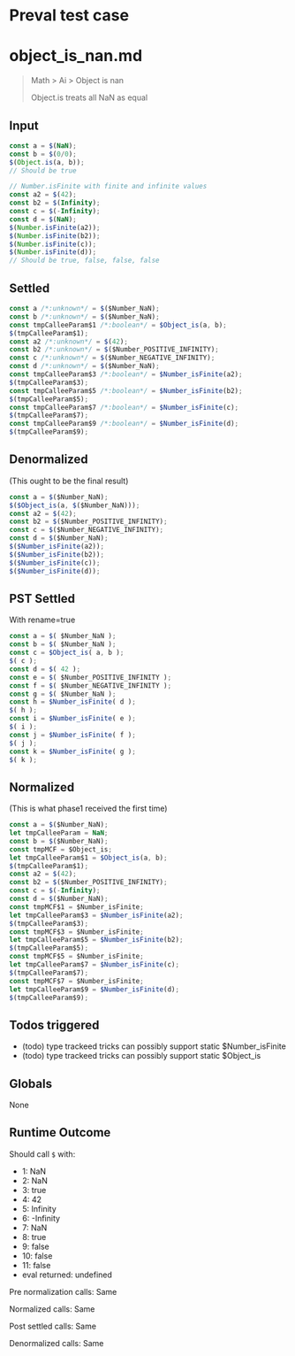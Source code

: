 # Preval test case

# object_is_nan.md

> Math > Ai > Object is nan
>
> Object.is treats all NaN as equal

## Input

`````js filename=intro
const a = $(NaN);
const b = $(0/0);
$(Object.is(a, b));
// Should be true

// Number.isFinite with finite and infinite values
const a2 = $(42);
const b2 = $(Infinity);
const c = $(-Infinity);
const d = $(NaN);
$(Number.isFinite(a2));
$(Number.isFinite(b2));
$(Number.isFinite(c));
$(Number.isFinite(d));
// Should be true, false, false, false
`````


## Settled


`````js filename=intro
const a /*:unknown*/ = $($Number_NaN);
const b /*:unknown*/ = $($Number_NaN);
const tmpCalleeParam$1 /*:boolean*/ = $Object_is(a, b);
$(tmpCalleeParam$1);
const a2 /*:unknown*/ = $(42);
const b2 /*:unknown*/ = $($Number_POSITIVE_INFINITY);
const c /*:unknown*/ = $($Number_NEGATIVE_INFINITY);
const d /*:unknown*/ = $($Number_NaN);
const tmpCalleeParam$3 /*:boolean*/ = $Number_isFinite(a2);
$(tmpCalleeParam$3);
const tmpCalleeParam$5 /*:boolean*/ = $Number_isFinite(b2);
$(tmpCalleeParam$5);
const tmpCalleeParam$7 /*:boolean*/ = $Number_isFinite(c);
$(tmpCalleeParam$7);
const tmpCalleeParam$9 /*:boolean*/ = $Number_isFinite(d);
$(tmpCalleeParam$9);
`````


## Denormalized
(This ought to be the final result)

`````js filename=intro
const a = $($Number_NaN);
$($Object_is(a, $($Number_NaN)));
const a2 = $(42);
const b2 = $($Number_POSITIVE_INFINITY);
const c = $($Number_NEGATIVE_INFINITY);
const d = $($Number_NaN);
$($Number_isFinite(a2));
$($Number_isFinite(b2));
$($Number_isFinite(c));
$($Number_isFinite(d));
`````


## PST Settled
With rename=true

`````js filename=intro
const a = $( $Number_NaN );
const b = $( $Number_NaN );
const c = $Object_is( a, b );
$( c );
const d = $( 42 );
const e = $( $Number_POSITIVE_INFINITY );
const f = $( $Number_NEGATIVE_INFINITY );
const g = $( $Number_NaN );
const h = $Number_isFinite( d );
$( h );
const i = $Number_isFinite( e );
$( i );
const j = $Number_isFinite( f );
$( j );
const k = $Number_isFinite( g );
$( k );
`````


## Normalized
(This is what phase1 received the first time)

`````js filename=intro
const a = $($Number_NaN);
let tmpCalleeParam = NaN;
const b = $($Number_NaN);
const tmpMCF = $Object_is;
let tmpCalleeParam$1 = $Object_is(a, b);
$(tmpCalleeParam$1);
const a2 = $(42);
const b2 = $($Number_POSITIVE_INFINITY);
const c = $(-Infinity);
const d = $($Number_NaN);
const tmpMCF$1 = $Number_isFinite;
let tmpCalleeParam$3 = $Number_isFinite(a2);
$(tmpCalleeParam$3);
const tmpMCF$3 = $Number_isFinite;
let tmpCalleeParam$5 = $Number_isFinite(b2);
$(tmpCalleeParam$5);
const tmpMCF$5 = $Number_isFinite;
let tmpCalleeParam$7 = $Number_isFinite(c);
$(tmpCalleeParam$7);
const tmpMCF$7 = $Number_isFinite;
let tmpCalleeParam$9 = $Number_isFinite(d);
$(tmpCalleeParam$9);
`````


## Todos triggered


- (todo) type trackeed tricks can possibly support static $Number_isFinite
- (todo) type trackeed tricks can possibly support static $Object_is


## Globals


None


## Runtime Outcome


Should call `$` with:
 - 1: NaN
 - 2: NaN
 - 3: true
 - 4: 42
 - 5: Infinity
 - 6: -Infinity
 - 7: NaN
 - 8: true
 - 9: false
 - 10: false
 - 11: false
 - eval returned: undefined

Pre normalization calls: Same

Normalized calls: Same

Post settled calls: Same

Denormalized calls: Same
